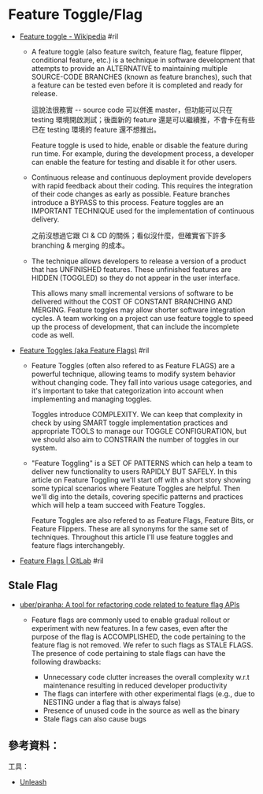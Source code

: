 # Feature Toggle/Flag

  - [Feature toggle \- Wikipedia](https://en.wikipedia.org/wiki/Feature_toggle) #ril

      - A feature toggle (also feature switch, feature flag, feature flipper, conditional feature, etc.) is a technique in software development that attempts to provide an ALTERNATIVE to maintaining multiple SOURCE-CODE BRANCHES (known as feature branches), such that a feature can be tested even before it is completed and ready for release.

        這說法很務實 -- source code 可以併進 master，但功能可以只在 testing 環境開啟測試；後面新的 feature 還是可以繼續推，不會卡在有些已在 testing 環境的 feature 還不想推出。

        Feature toggle is used to hide, enable or disable the feature during run time. For example, during the development process, a developer can enable the feature for testing and disable it for other users.

      - Continuous release and continuous deployment provide developers with rapid feedback about their coding. This requires the integration of their code changes as early as possible. Feature branches introduce a BYPASS to this process. Feature toggles are an IMPORTANT TECHNIQUE used for the implementation of continuous delivery.

        之前沒想過它跟 CI & CD 的關係；看似沒什麼，但確實省下許多 branching & merging 的成本。

      - The technique allows developers to release a version of a product that has UNFINISHED features. These unfinished features are HIDDEN (TOGGLED) so they do not appear in the user interface.

        This allows many small incremental versions of software to be delivered without the COST OF CONSTANT BRANCHING AND MERGING. Feature toggles may allow shorter software integration cycles. A team working on a project can use feature toggle to speed up the process of development, that can include the incomplete code as well.

  - [Feature Toggles \(aka Feature Flags\)](https://martinfowler.com/articles/feature-toggles.html) #ril

      - Feature Toggles (often also refered to as Feature FLAGS) are a powerful technique, allowing teams to modify system behavior without changing code. They fall into various usage categories, and it's important to take that categorization into account when implementing and managing toggles.

        Toggles introduce COMPLEXITY. We can keep that complexity in check by using SMART toggle implementation practices and appropriate TOOLS to manage our TOGGLE CONFIGURATION, but we should also aim to CONSTRAIN the number of toggles in our system.

      - "Feature Toggling" is a SET OF PATTERNS which can help a team to deliver new functionality to users RAPIDLY BUT SAFELY. In this article on Feature Toggling we'll start off with a short story showing some typical scenarios where Feature Toggles are helpful. Then we'll dig into the details, covering specific patterns and practices which will help a team succeed with Feature Toggles.

        Feature Toggles are also refered to as Feature Flags, Feature Bits, or Feature Flippers. These are all synonyms for the same set of techniques. Throughout this article I'll use feature toggles and feature flags interchangebly.

  - [Feature Flags \| GitLab](https://docs.gitlab.com/ee/user/project/operations/feature_flags.html) #ril

## Stale Flag

  - [uber/piranha: A tool for refactoring code related to feature flag APIs](https://github.com/uber/piranha)

      - Feature flags are commonly used to enable gradual rollout or experiment with new features. In a few cases, even after the purpose of the flag is ACCOMPLISHED, the code pertaining to the feature flag is not removed. We refer to such flags as STALE FLAGS. The presence of code pertaining to stale flags can have the following drawbacks:

          - Unnecessary code clutter increases the overall complexity w.r.t maintenance resulting in reduced developer productivity
          - The flags can interfere with other experimental flags (e.g., due to NESTING under a flag that is always false)
          - Presence of unused code in the source as well as the binary
          - Stale flags can also cause bugs

## 參考資料：

工具：

  - [Unleash](https://unleash.github.io/)
